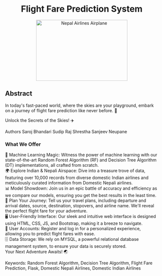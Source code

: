 <div align="center">
  <h1>Flight Fare Prediction System</h1>
</div>
<p align="center">
  <img src="https://en.digitalkhabar.com/wp-content/uploads/2021/07/Nepal-Airlines-NA-Aeroplane-Flight-1000x600.jpg" alt="Nepal Airlines Airplane" width="300" height="200">
</p>
<h2>Abstract</h2>
In today's fast-paced world, where the skies are your playground, embark on a journey of flight fare prediction like never before. 🛫

Unlock the Secrets of the Skies! ✈️


Authors
Saroj Bhandari
Sudip Raj Shrestha
Sanjeev Neupane

<h3>What We Offer</h3>
🧠 Machine Learning Magic: Witness the power of machine learning with our state-of-the-art Random Forest Algorithm (RF) and Decision Tree Algorithm (DT) implementations, all crafted from scratch.
<br>
🌍 Explore Indian & Nepali Airspace: Dive into a treasure trove of data, featuring over 10,000 records from diverse domestic Indian airlines and meticulously curated information from Domestic Nepali airlines.
<br>
📊 Model Showdown: Join us in an epic battle of accuracy and efficiency as we compare our models, ensuring you get the best results in the least time.
<br>
📅 Plan Your Journey: Tell us your travel plans, including departure and arrival dates, source, destination, stopovers, and airline name. We'll reveal the perfect flight fare for your adventure.
<br>
🖥️ User-Friendly Interface: Our sleek and intuitive web interface is designed using HTML, CSS, JS, and Bootstrap, making it a breeze to navigate.
<br>
👤 User Accounts: Register and log in for a personalized experience, allowing you to predict flight fares with ease.
<br>
🗄️ Data Storage: We rely on MYSQL, a powerful relational database management system, to ensure your data is securely stored.
<br>
Your Next Adventure Awaits! 🌏

Keywords: Random Forest Algorithm, Decision Tree Algorithm, Flight Fare Prediction, Flask, Domestic Nepali Airlines, Domestic Indian Airlines


